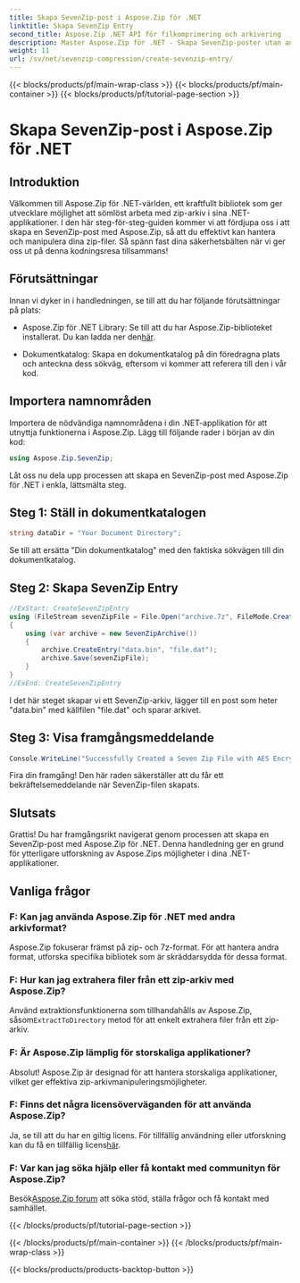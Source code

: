 ```yaml
---
title: Skapa SevenZip-post i Aspose.Zip för .NET
linktitle: Skapa SevenZip Entry
second_title: Aspose.Zip .NET API för filkomprimering och arkivering
description: Master Aspose.Zip för .NET - Skapa SevenZip-poster utan ansträngning. Förbättra dina .NET-applikationer med effektiv zip-arkivhantering.
weight: 11
url: /sv/net/sevenzip-compression/create-sevenzip-entry/
---
```


{{< blocks/products/pf/main-wrap-class >}}
{{< blocks/products/pf/main-container >}}
{{< blocks/products/pf/tutorial-page-section >}}

# Skapa SevenZip-post i Aspose.Zip för .NET


## Introduktion

Välkommen till Aspose.Zip för .NET-världen, ett kraftfullt bibliotek som ger utvecklare möjlighet att sömlöst arbeta med zip-arkiv i sina .NET-applikationer. I den här steg-för-steg-guiden kommer vi att fördjupa oss i att skapa en SevenZip-post med Aspose.Zip, så att du effektivt kan hantera och manipulera dina zip-filer. Så spänn fast dina säkerhetsbälten när vi ger oss ut på denna kodningsresa tillsammans!

## Förutsättningar

Innan vi dyker in i handledningen, se till att du har följande förutsättningar på plats:

-  Aspose.Zip för .NET Library: Se till att du har Aspose.Zip-biblioteket installerat. Du kan ladda ner den[här](https://releases.aspose.com/zip/net/).

- Dokumentkatalog: Skapa en dokumentkatalog på din föredragna plats och anteckna dess sökväg, eftersom vi kommer att referera till den i vår kod.

## Importera namnområden

Importera de nödvändiga namnområdena i din .NET-applikation för att utnyttja funktionerna i Aspose.Zip. Lägg till följande rader i början av din kod:

```csharp
using Aspose.Zip.SevenZip;
```

Låt oss nu dela upp processen att skapa en SevenZip-post med Aspose.Zip för .NET i enkla, lättsmälta steg.

## Steg 1: Ställ in dokumentkatalogen

```csharp
string dataDir = "Your Document Directory";
```

Se till att ersätta "Din dokumentkatalog" med den faktiska sökvägen till din dokumentkatalog.

## Steg 2: Skapa SevenZip Entry

```csharp
//ExStart: CreateSevenZipEntry
using (FileStream sevenZipFile = File.Open("archive.7z", FileMode.Create))
{
    using (var archive = new SevenZipArchive())
    {
        archive.CreateEntry("data.bin", "file.dat");
        archive.Save(sevenZipFile);
    }
}
//ExEnd: CreateSevenZipEntry
```

I det här steget skapar vi ett SevenZip-arkiv, lägger till en post som heter "data.bin" med källfilen "file.dat" och sparar arkivet.

## Steg 3: Visa framgångsmeddelande

```csharp
Console.WriteLine("Successfully Created a Seven Zip File with AES Encryption Settings");
```

Fira din framgång! Den här raden säkerställer att du får ett bekräftelsemeddelande när SevenZip-filen skapats.

## Slutsats

Grattis! Du har framgångsrikt navigerat genom processen att skapa en SevenZip-post med Aspose.Zip för .NET. Denna handledning ger en grund för ytterligare utforskning av Aspose.Zips möjligheter i dina .NET-applikationer.

## Vanliga frågor

### F: Kan jag använda Aspose.Zip för .NET med andra arkivformat?
Aspose.Zip fokuserar främst på zip- och 7z-format. För att hantera andra format, utforska specifika bibliotek som är skräddarsydda för dessa format.

### F: Hur kan jag extrahera filer från ett zip-arkiv med Aspose.Zip?
 Använd extraktionsfunktionerna som tillhandahålls av Aspose.Zip, såsom`ExtractToDirectory` metod för att enkelt extrahera filer från ett zip-arkiv.

### F: Är Aspose.Zip lämplig för storskaliga applikationer?
Absolut! Aspose.Zip är designad för att hantera storskaliga applikationer, vilket ger effektiva zip-arkivmanipuleringsmöjligheter.

### F: Finns det några licensöverväganden för att använda Aspose.Zip?
 Ja, se till att du har en giltig licens. För tillfällig användning eller utforskning kan du få en tillfällig licens[här](https://purchase.aspose.com/temporary-license/).

### F: Var kan jag söka hjälp eller få kontakt med communityn för Aspose.Zip?
 Besök[Aspose.Zip forum](https://forum.aspose.com/c/zip/37) att söka stöd, ställa frågor och få kontakt med samhället.

{{< /blocks/products/pf/tutorial-page-section >}}

{{< /blocks/products/pf/main-container >}}
{{< /blocks/products/pf/main-wrap-class >}}

{{< blocks/products/products-backtop-button >}}
